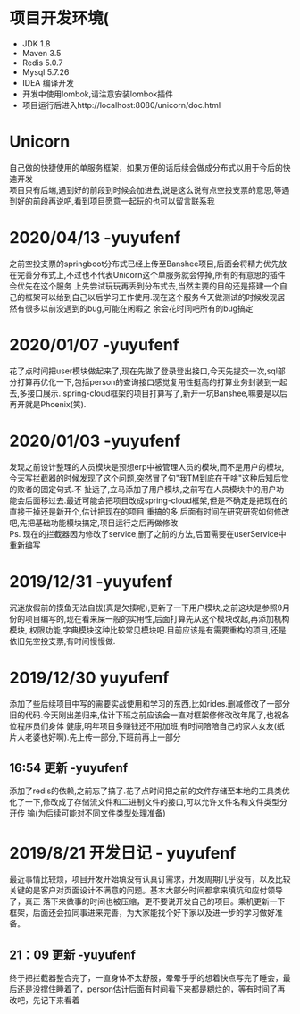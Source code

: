 # 项目开发环境(

+ JDK 1.8
+ Maven 3.5
+ Redis 5.0.7
+ Mysql 5.7.26
+ IDEA 编译开发
+ 开发中使用lombok,请注意安装lombok插件
+ 项目运行后进入http://localhost:8080/unicorn/doc.html

# Unicorn
自己做的快捷使用的单服务框架，如果方便的话后续会做成分布式以用于今后的快速开发  
项目只有后端,遇到好的前段到时候会加进去,说是这么说有点空投支票的意思,等遇到好的前段再说吧,看到项目愿意一起玩的也可以留言联系我

# 2020/04/13 -yuyufenf
之前空投支票的springboot分布式已经上传至Banshee项目,后面会将精力优先放在完善分布式上,不过也不代表Unicorn这个单服务就会停掉,所有的有意思的插件会优先在这个服务
上先尝试玩玩再丢到分布式去,当然主要的目的还是搭建一个自己的框架可以给到自己以后学习工作使用.现在这个服务今天做测试的时候发现居然有很多以前没遇到的bug,可能在闲暇之
余会花时间吧所有的bug搞定

# 2020/01/07 -yuyufenf
花了点时间把user模块做起来了,现在先做了登录登出接口,今天先提交一次,sql部分打算再优化一下,包括person的查询接口感觉复用性挺高的打算业务封装到一起去,多接口展示.
spring-cloud框架的项目打算写了,新开一坑Banshee,嘛要是以后再开就是Phoenix(笑).  

# 2020/01/03 -yuyufenf
发现之前设计整理的人员模块是预想erp中被管理人员的模块,而不是用户的模块,今天写拦截器的时候发现了这个问题,突然冒了句"我TM到底在干啥"这种后知后觉的败者的固定句式.不
扯远了,立马添加了用户模块,之前写在人员模块中的用户功能会后面移过去.最近可能会把项目改成spring-cloud框架,但是不确定是把现在的直接干掉还是新开个,估计把现在的项目
重搞的多,后面有时间在研究研究如何修改吧,先把基础功能模块搞定,项目运行之后再做修改  
Ps. 现在的拦截器因为修改了service,删了之前的方法,后面需要在userService中重新编写  

# 2019/12/31 -yuyufenf
沉迷放假前的摸鱼无法自拔(真是欠揍呢),更新了一下用户模块,之前这块是参照9月份的项目编写的,现在看来屎一般的实用性,后面打算先从这个模块改起,再添加机构模块,
权限功能,字典模块这种比较常见模块吧.目前应该是有需要重构的项目,还是依旧先空投支票,有时间慢慢做.  

# 2019/12/30 yuyufenf
添加了些后续项目中写的需要实战使用和学习的东西,比如rides.删减修改了一部分旧的代码.今天刚出差归来,估计下班之前应该会一直对框架修修改改年尾了,也祝各位程序员们身体
健康,明年项目多赚钱还不用加班,有时间陪陪自己的家人女友(纸片人老婆也好啊).先上传一部分,下班前再上一部分  
## 16:54 更新 -yuyufenf
添加了redis的依赖,之前忘了搞了.花了点时间把之前的文件存储至本地的工具类优化了一下,修改成了存储流文件和二进制文件的接口,可以允许文件名和文件类型分开传
输(为后续可能对不同文件类型处理准备)  

# 2019/8/21 开发日记 - yuyufenf
最近事情比较烦，项目开发开始填没有认真订需求，开发周期几乎没有，以及比较关键的是客户对页面设计不满意的问题。基本大部分时间都拿来填坑和应付领导了，真正
落下来做事的时间也被压缩，更不要说开发自己的项目。乘机更新一下框架，后面还会拉同事进来完善，为大家能找个好下家以及进一步的学习做好准备。
## 21：09 更新 -yuyufenf
终于把拦截器整合完了，一直身体不太舒服，晕晕乎乎的想着快点写完了睡会，最后还是没撑住睡着了，person估计后面有时间看下来都是糊烂的，等有时间了再改吧，先记下来看着



